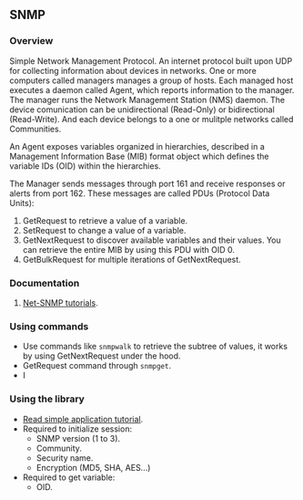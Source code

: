 ## SNMP

### Overview

Simple Network Management Protocol. An internet protocol built upon UDP for collecting information about devices in networks. One or more computers called managers manages a group of hosts. Each managed host executes a daemon called Agent, which reports information to the manager. The manager runs the Network Management Station (NMS) daemon. The device comunication can be unidirectional (Read-Only) or bidirectional (Read-Write). And each device belongs to a one or mulitple networks called Communities.

An Agent exposes variables organized in hierarchies, described in a Management Information Base (MIB) format object which defines the variable IDs (OID) within the hierarchies. 

The Manager sends messages through port 161 and receive responses or alerts from port 162. These messages are called PDUs (Protocol Data Units):
1) GetRequest to retrieve a value of a variable.
2) SetRequest to change a value of a variable.
3) GetNextRequest to discover available variables and their values. You can retrieve the entire MIB by using this PDU with OID 0. 
4) GetBulkRequest for multiple iterations of GetNextRequest.

### Documentation

1) [Net-SNMP tutorials](http://www.net-snmp.org/wiki/index.php/Tutorials).  

### Using commands

- Use commands like `snmpwalk` to retrieve the subtree of values, it works by using GetNextRequest under the hood.
- GetRequest command through `snmpget`.
- I

### Using the library

- [Read simple application tutorial](http://www.net-snmp.org/wiki/index.php/TUT:Simple_Application).
- Required to initialize session:
  - SNMP version (1 to 3).
  - Community.
  - Security name.
  - Encryption (MD5, SHA, AES...)
- Required to get variable:
  - OID.